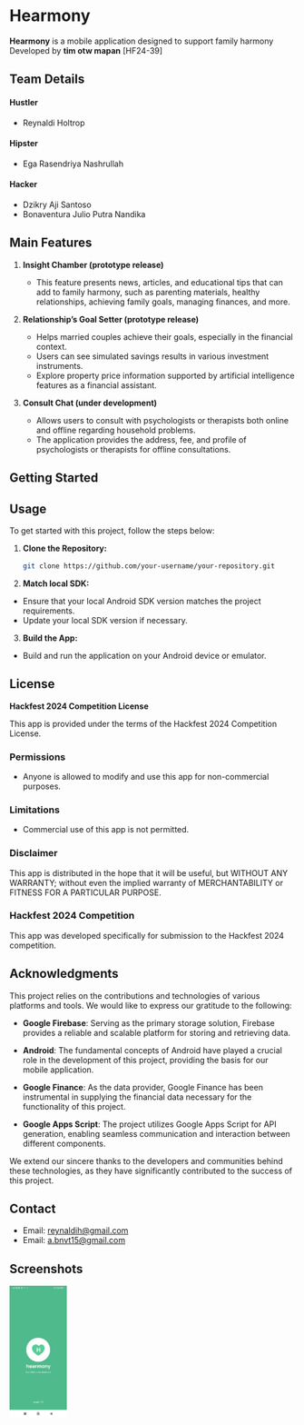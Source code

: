 # Hearmony
**Hearmony** is a mobile application designed to support family harmony  
Developed by **tim otw mapan** [HF24-39]

## Team Details

#### Hustler
- Reynaldi Holtrop

#### Hipster
- Ega Rasendriya Nashrullah

#### Hacker
- Dzikry Aji Santoso
- Bonaventura Julio Putra Nandika

## Main Features
1. **Insight Chamber (prototype release)**
   - This feature presents news, articles, and educational tips that can add to family harmony, such as parenting materials, healthy relationships, achieving family goals, managing finances, and more.

2. **Relationship’s Goal Setter (prototype release)**
   - Helps married couples achieve their goals, especially in the financial context.
   - Users can see simulated savings results in various investment instruments.
   - Explore property price information supported by artificial intelligence features as a financial assistant.

3. **Consult Chat (under development)**
   - Allows users to consult with psychologists or therapists both online and offline regarding household problems.
   - The application provides the address, fee, and profile of psychologists or therapists for offline consultations.

## Getting Started

## Usage
To get started with this project, follow the steps below:

1. **Clone the Repository:**
   ```bash
   git clone https://github.com/your-username/your-repository.git
   ```

2. **Match local SDK:**
- Ensure that your local Android SDK version matches the project requirements.
- Update your local SDK version if necessary.

3. **Build the App:**
- Build and run the application on your Android device or emulator.


## License

**Hackfest 2024 Competition License**

This app is provided under the terms of the Hackfest 2024 Competition License.

### Permissions

- Anyone is allowed to modify and use this app for non-commercial purposes.

### Limitations

- Commercial use of this app is not permitted.

### Disclaimer

This app is distributed in the hope that it will be useful, but WITHOUT ANY WARRANTY; without even the implied warranty of MERCHANTABILITY or FITNESS FOR A PARTICULAR PURPOSE.

### Hackfest 2024 Competition

This app was developed specifically for submission to the Hackfest 2024 competition.

## Acknowledgments

This project relies on the contributions and technologies of various platforms and tools. We would like to express our gratitude to the following:

- **Google Firebase**: Serving as the primary storage solution, Firebase provides a reliable and scalable platform for storing and retrieving data.

- **Android**: The fundamental concepts of Android have played a crucial role in the development of this project, providing the basis for our mobile application.

- **Google Finance**: As the data provider, Google Finance has been instrumental in supplying the financial data necessary for the functionality of this project.

- **Google Apps Script**: The project utilizes Google Apps Script for API generation, enabling seamless communication and interaction between different components.

We extend our sincere thanks to the developers and communities behind these technologies, as they have significantly contributed to the success of this project.


## Contact
- Email: reynaldih@gmail.com
- Email: a.bnvt15@gmail.com

## Screenshots
<img src="screenshot.gif" width=20% height=20%>


